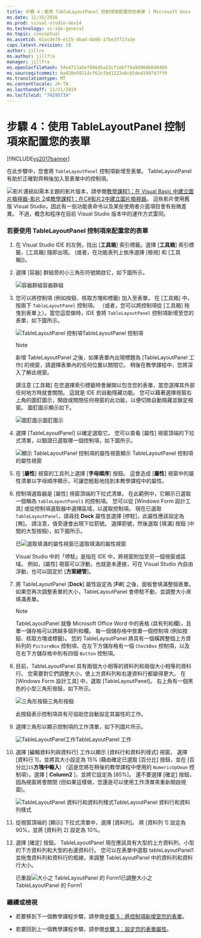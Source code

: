 ```yaml
---
title: 步驟 4：使用 TableLayoutPanel 控制項來配置您的表單 | Microsoft Docs
ms.date: 11/15/2016
ms.prod: visual-studio-dev14
ms.technology: vs-ide-general
ms.topic: conceptual
ms.assetid: 61acde79-e115-4bad-bb06-1fbe37717a3e
caps.latest.revision: 19
author: jillre
ms.author: jillfra
manager: jillfra
ms.openlocfilehash: 54e4713abef096d5a23cf1ebf74a9d90db0d6409
ms.sourcegitcommit: bad28e99214cf62cfbd1222e8cb5ded1997d7ff0
ms.translationtype: MT
ms.contentlocale: zh-TW
ms.lasthandoff: 11/21/2019
ms.locfileid: "74295739"
---
```

# <a name="step-4-lay-out-your-form-with-a-tablelayoutpanel-control"></a>步驟 4：使用 TableLayoutPanel 控制項來配置您的表單
[!INCLUDE[vs2017banner](../includes/vs2017banner.md)]

在此步驟中，您會將 `TableLayoutPanel` 控制項新增至表單。 TableLayoutPanel 有助於正確對齊稍後加入至表單中的控制項。

 ![影片連結](../data-tools/media/playvideo.gif "連結 playvideo")如需本主題的影片版本，請參閱[教學課程1：在 Visual Basic 中建立圖片檢視器-影片 2](https://go.microsoft.com/fwlink/?LinkId=205211)或[教學課程1：在C#影片2中建立圖片檢視器](https://go.microsoft.com/fwlink/?LinkId=205200)。 這些影片使用舊版 Visual Studio，因此有一些功能表命令以及某些使用者介面項目會有些微差異。 不過，概念和程序在目前 Visual Studio 版本中的運作方式雷同。

### <a name="to-lay-out-your-form-with-a-tablelayoutpanel-control"></a>若要使用 TableLayoutPanel 控制項來配置您的表單

1. 在 Visual Studio IDE 的左側，找出 [**工具箱**] 索引標籤。選擇 [**工具箱**] 索引標籤，[工具箱] 隨即出現。 (或者，在功能表列上依序選擇 [檢視] 和 [工具箱])。

2. 選擇 [容器] 群組旁的小三角形符號開啟它，如下圖所示。

     ![容器群組](../ide/media/express-toolbox.png "Express_Toolbox")容器群組

3. 您可以將控制項 (例如按鈕、核取方塊和標籤) 加入至表單。 在 [工具箱] 中，按兩下 `TableLayoutPanel` 控制項。 （或者，您可以將控制項從 [工具箱] 拖曳到表單上）。當您這麼做時，IDE 會將 `TableLayoutPanel` 控制項新增至您的表單，如下圖所示。

     ![TableLayoutPanel 控制項](../ide/media/express-formtablelayout.png "Express_FormTableLayout")TableLayoutPanel 控制項

    > [!NOTE]
    > 新增 TableLayoutPanel 之後，如果表單內出現標題為 [TableLayoutPanel 工作] 的視窗，請選擇表單內的任何位置以關閉它。 稍後在教學課程中，您將深入了解此視窗。

     請注意 [工具箱] 在您選擇索引標籤時會展開以包含您的表單，當您選擇其外部任何地方時就會關閉。 這就是 IDE 的自動隱藏功能。 您可以藉著選擇視窗右上角的圖釘圖示，開啟或關閉任何視窗的此功能，以便切換自動隱藏並鎖定視窗。 圖釘圖示顯示如下。

     ![圖釘圖示](../ide/media/express-pushpintoolbox.png "Express_PushpinToolbox")圖釘圖示

4. 選擇 [TableLayoutPanel] 以確定選取它。 您可以查看 [屬性] 視窗頂端的下拉式清單，以驗證已選取哪一個控制項，如下圖所示。

     ![顯示 TableLayoutPanel 控制項的屬性視窗](../ide/media/express-controlspropwin.png "Express_ControlsPropWin")顯示 TableLayoutPanel 控制項的屬性視窗

5. 在 [**屬性**] 視窗的工具列上選擇 [**字母順序**] 按鈕。 這會造成 [**屬性**] 視窗中的屬性清單以字母順序顯示，可讓您輕鬆地找到本教學課程中的屬性。

6. 控制項選取器是 [屬性] 視窗頂端的下拉式清單。 在此範例中，它顯示已選取一個稱為 `tableLayoutPanel1` 的控制項。 您可以從 [Windows Form 設計工具] 或從控制項選取器中選擇區域，以選取控制項。 現在已選取 `TableLayoutPanel`，請尋找 **Dock** 屬性並選擇 [停駐]，此屬性應該設定為 [無]。 請注意，值旁邊會出現下拉箭號。 選擇箭號，然後選取 [填滿] 按鈕 (中間的大型按鈕)，如下圖所示。

     已![選取填滿的屬性視窗](../ide/media/express-docktable.png "Express_DockTable")已選取填滿的屬性視窗

     Visual Studio 中的「停駐」是指在 IDE 中，將視窗附加至另一個視窗或區域。 例如，[屬性] 視窗可以浮動，也就是未連接，可在 Visual Studio 內自由浮動，也可以固定於 [**方案總管**]。

7. 將 TableLayoutPanel [**Dock**] 屬性設定為 [**Fill**] 之後，面板會填滿整個表單。 如果您再次調整表單的大小，TableLayoutPanel 會停駐不動，並調整大小來填滿表單。

    > [!NOTE]
    > TableLayoutPanel 就像 Microsoft Office Word 中的表格 (具有列和欄)，且單一儲存格可以跨越多個列和欄。 每一個儲存格中放置一個控制項 (例如按鈕、核取方塊或標籤)。 您的 TableLayoutPanel 將具有一個橫跨整個上方資料列的 `PictureBox` 控制項、在左下方儲存格有一個 `CheckBox` 控制項，以及在右下方儲存格中則有四個 `Button` 控制項。

8. 目前，TableLayoutPanel 具有兩個大小相等的資料列和兩個大小相等的資料行。 您需要對它們調整大小，使上方資料列和右邊資料行都變得更大。 在 [Windows Form 設計工具] 中，選取 [TableLayoutPanel]。 右上角有一個黑色的小型三角形按鈕，如下所示。

     ![三角形按鈕](../ide/media/express-iconblacktriangle.gif "Express_IconBlackTriangle")三角形按鈕

     此按鈕表示控制項具有可協助您自動設定其屬性的工作。

9. 選擇三角形以顯示控制項的工作清單，如下列圖片所示。

     ![TableLayoutPanel](../ide/media/express-tablepanel.png "Express_TablePanel")工作TableLayoutPanel 工作

10. 選擇 [編輯資料列與資料行] 工作以顯示 [資料行和資料列樣式] 視窗。 選擇 [資料行 1]，並將其大小設定為 15% (藉由確定已選取 [百分比] 按鈕，並在 [百分比]`15`**方塊中輸入**) （這是您將在稍後的教學課程中使用的 `NumericUpDown` 控制項）。選擇 [ **Column2** ]，並將它設定為 [85%]。 還不要選擇 [確定] 按鈕，因為視窗將會關閉 (但如果這樣做，您還是可以使用工作清單來重新開啟視窗)。

     ![TableLayoutPanel 資料行和資料列樣式](../ide/media/vs-tablelayoutpanel-setup.png "VS_TableLayoutPanel_Setup")TableLayoutPanel 資料行和資料列樣式

11. 從視窗頂端的 [顯示] 下拉式清單中，選擇 [資料列]。 將 [資料列 1] 設定為 90%，並將 [資料列 2] 設定為 10%。

12. 選擇 [確定] 按鈕。 TableLayoutPanel 現在應該具有大型的上方資料列、小型的下方資料列和大型的右邊資料行。 您可以在表單中選取 tableLayoutPanel1 並拖曳資料列和資料行的框線，來調整 TableLayoutPanel 中的資料列和資料行大小。

     已重設![大小之 TableLayoutPanel 的 Form1](../ide/media/vs-formafterlayoutpanel.png "VS_FormAfterLayoutPanel")已調整大小之 TableLayoutPanel 的 Form1

### <a name="to-continue-or-review"></a>繼續或檢視

- 若要移到下一個教學課程步驟，請參閱[步驟 5：將控制項新增至您的表單](../ide/step-5-add-controls-to-your-form.md)。

- 若要回到上一個教學課程步驟，請參閱[步驟 3：設定您的表單屬性](../ide/step-3-set-your-form-properties.md)。
